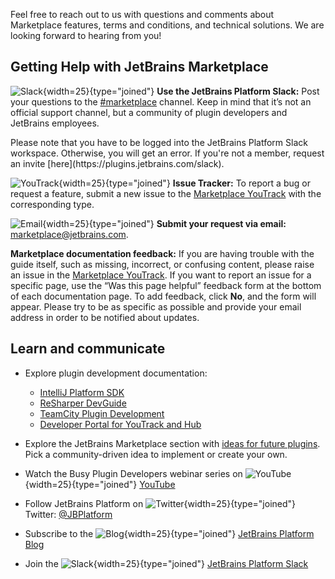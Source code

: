 [//]: # (title: Getting Help and Providing Feedback)

Feel free to reach out to us with questions and comments about Marketplace features, terms and conditions, and technical solutions. 
We are looking forward to hearing from you!

## Getting Help with JetBrains Marketplace

![Slack](slack.svg){width=25}{type="joined"} **Use the JetBrains Platform Slack:** Post your questions to the 
  [#marketplace](https://jetbrains-platform.slack.com/messages/C5U6ZNG20) channel. Keep in mind that it’s not an official 
  support channel, but a community of plugin developers and JetBrains employees.

<note>
    <p>
        Please note that you have to be logged into the JetBrains Platform Slack workspace. Otherwise, you will get an error. If you're not a member, request an invite [here](https://plugins.jetbrains.com/slack).
    </p>
</note>

![YouTrack](youtrack.svg){width=25}{type="joined"} **Issue Tracker:** To report a bug or request a feature, submit a new issue to the 
  [Marketplace YouTrack](https://youtrack.jetbrains.com/newIssue?project=MP) with the corresponding type.

![Email](email.svg){width=25}{type="joined"} **Submit your request via email:** [marketplace@jetbrains.com](mailto:marketplace@jetbrains.com).

**Marketplace documentation feedback:** If you are having trouble with the guide itself, such as missing, incorrect, 
  or confusing content, please raise an issue in the [Marketplace YouTrack](https://youtrack.jetbrains.com/newIssue?project=MP&c=Type%20Task&c=Subsystem%20Docs). 
  If you want to report an issue for a specific page, use the “Was this page helpful” feedback form at the bottom of each 
  documentation page. To add feedback, click **No**, and the form will appear. Please try to be as specific as possible 
  and provide your email address in order to be notified about updates.
  
## Learn and communicate
* Explore plugin development documentation:
  * [IntelliJ Platform SDK](https://plugins.jetbrains.com/docs/intellij/welcome.html)
  * [ReSharper DevGuide](https://www.jetbrains.com/help/resharper/sdk/welcome.html)
  * [TeamCity Plugin Development](https://plugins.jetbrains.com/docs/teamcity/)
  * [Developer Portal for YouTrack and Hub](https://www.jetbrains.com/help/youtrack/devportal/building-custom-widgets.html)

* Explore the JetBrains Marketplace section with [ideas for future plugins](https://plugins.jetbrains.com/plugin-ideas). 
  Pick a community-driven idea to implement or create your own.
  
* Watch the Busy Plugin Developers webinar series on ![YouTube](youtube.svg){width=25}{type="joined"} [YouTube](https://youtube.com/playlist?list=PLQ176FUIyIUZRWGCFY7G9V5zaM00THymY)
* Follow JetBrains Platform on ![Twitter](twitter.svg){width=25}{type="joined"} Twitter: [@JBPlatform](https://twitter.com/jbplatform)
* Subscribe to the ![Blog](blog.svg){width=25}{type="joined"} [JetBrains Platform Blog](https://blog.jetbrains.com/platform/)
* Join the ![Slack](slack.svg){width=25}{type="joined"} [JetBrains Platform Slack](https://join.slack.com/t/jetbrains-platform/shared_invite/zt-efmgbnth-Yc3wLMR2_kagrmh9bOmCSA)